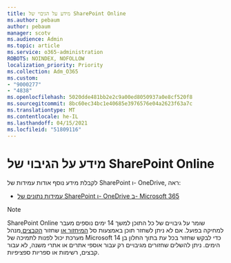 ```yaml
---
title: מידע על הגיבוי של SharePoint Online
ms.author: pebaum
author: pebaum
manager: scotv
ms.audience: Admin
ms.topic: article
ms.service: o365-administration
ROBOTS: NOINDEX, NOFOLLOW
localization_priority: Priority
ms.collection: Adm_O365
ms.custom:
- "9000277"
- "4838"
ms.openlocfilehash: 5020dde481bb2e2c9a00ed8050937a0e8cf520f8
ms.sourcegitcommit: 8bc60ec34bc1e40685e3976576e04a2623f63a7c
ms.translationtype: MT
ms.contentlocale: he-IL
ms.lasthandoff: 04/15/2021
ms.locfileid: "51809116"
---
```

# <a name="sharepoint-online-backup-information"></a>מידע על הגיבוי של SharePoint Online

לקבלת מידע נוסף אודות עמידות של SharePoint ו- OneDrive, ראה:

- [עמידות נתונים של SharePoint ו- OneDrive ב- Microsoft 365](https://docs.microsoft.com/compliance/assurance/assurance-sharepoint-onedrive-data-resiliency)

> [!NOTE]
> SharePoint Online שומר על גיבויים של כל התוכן למשך 14 ימים נוספים מעבר למחיקה בפועל. אם לא ניתן לשחזר תוכן באמצעות סל [המיחזור או](https://support.microsoft.com/office/restore-deleted-items-from-the-site-collection-recycle-bin-5fa924ee-16d7-487b-9a0a-021b9062d14b) שחזור [הקבצים,](https://support.microsoft.com/office/restore-your-onedrive-fa231298-759d-41cf-bcd0-25ac53eb8a15)מנהל מערכת יכול לפנות לתמיכה של Microsoft כדי לבקש שחזור בכל עת בתוך החלון בן 14 הימים. ניתן להשלים שחזורים מגיבויים רק עבור אוספי אתרים או אתרי משנה, לא עבור קבצים, רשימות או ספריות ספציפיות.
